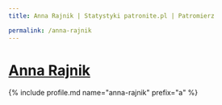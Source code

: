 ```yaml
---
title: Anna Rajnik | Statystyki patronite.pl | Patromierz

permalink: /anna-rajnik
---
```


# [Anna Rajnik](https://patronite.pl/anna-rajnik)

{% include profile.md name="anna-rajnik" prefix="a" %}

